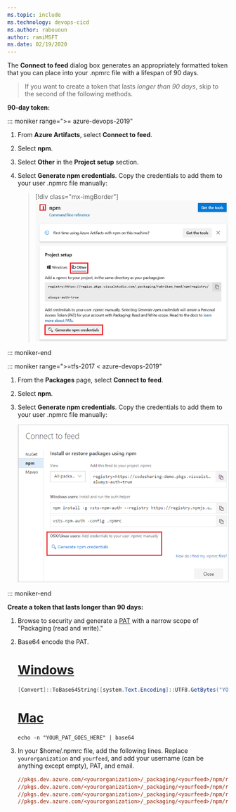 ```yaml
---
ms.topic: include
ms.technology: devops-cicd
ms.author: rabououn
author: ramiMSFT
ms.date: 02/19/2020
---
```


The **Connect to feed** dialog box generates an appropriately formatted token that you can place into your .npmrc file with a lifespan of 90 days.

>  If you want to create a token that lasts _longer than 90 days_, skip to the second of the following methods.

**90-day token:**

::: moniker range=">= azure-devops-2019"

1. From **Azure Artifacts**, select **Connect to feed**.

2. Select **npm**.

3. Select **Other** in the **Project setup** section.

4. Select **Generate npm credentials**. Copy the credentials to add them to your user .npmrc file manually:

   > [!div class="mx-imgBorder"] 
   >![Connect to feed from Azure Artifacts Linux/Mac credentials](../../media/connect-to-feed-npm-creds-azure-devops-newnav.png)
   > 

::: moniker-end

::: moniker range=">=tfs-2017 < azure-devops-2019"

1. From the **Packages** page, select **Connect to feed**.

2. Select **npm**.

3. Select **Generate npm credentials**. Copy the credentials to add them to your user .npmrc file manually:

    ![Connect to feed from Azure Artifacts Linux/Mac credentials](../../media/connect-to-feed-npm-creds.png)

::: moniker-end

**Create a token that lasts longer than 90 days:**

1. Browse to security and generate a [PAT](../../../organizations/accounts/use-personal-access-tokens-to-authenticate.md) with a narrow scope of "Packaging (read and write)."

2. Base64 encode the PAT.

    # [Windows](#tab/windows)
    ```powershell
    [Convert]::ToBase64String([system.Text.Encoding]::UTF8.GetBytes("YOUR_PAT_GOES_HERE"))
    ```

    # [Mac](#tab/mac)
    ```
    echo -n "YOUR_PAT_GOES_HERE" | base64
    ```

3. In your $home/.npmrc file, add the following lines. Replace `yourorganization` and `yourfeed`, and add your username (can be anything except empty), PAT, and email.

   ```ini
   //pkgs.dev.azure.com/<yourorganization>/_packaging/<yourfeed>/npm/registry/:username=ANYTHING-BUT-EMPTY
   //pkgs.dev.azure.com/<yourorganization>/_packaging/<yourfeed>/npm/registry/:_password=BASE64-ENCODED-PAT-GOES-HERE
   //pkgs.dev.azure.com/<yourorganization>/_packaging/<yourfeed>/npm/registry/:email=YOUREMAIL@EXAMPLE.COM
   //pkgs.dev.azure.com/<yourorganization>/_packaging/<yourfeed>/npm/registry/:always-auth=true
   ```
